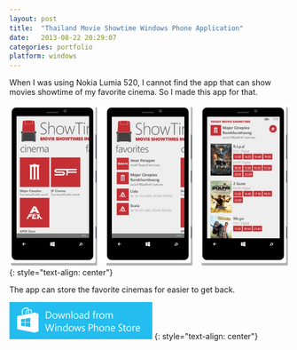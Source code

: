 ```yaml
---
layout: post
title:  "Thailand Movie Showtime Windows Phone Application"
date:   2013-08-22 20:29:07
categories: portfolio
platform: windows
---
```


When I was using Nokia Lumia 520, I cannot find the app that can show movies showtime of my favorite cinema. So I made this app for that.

![image](/img/portfolio/showtimeth.jpg)
{: style="text-align: center"}

The app can store the favorite cinemas for easier to get back.

[![Download Here](/img/download/windowsstore.png)](http://www.windowsphone.com/th-th/store/app/showtimeth/c408e332-926f-48d5-99db-a631c19c881a)
{: style="text-align: center"}
